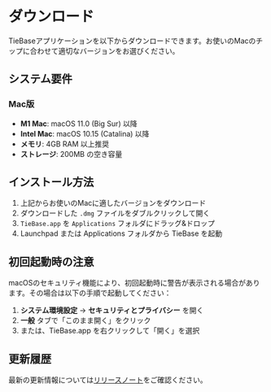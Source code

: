 # ダウンロード

TieBaseアプリケーションを以下からダウンロードできます。お使いのMacのチップに合わせて適切なバージョンをお選びください。

<script setup>
const macDownloads = [
  // {
  //   name: 'TieBase for M1 Mac',
  //   description: 'Apple Silicon（M1、M2、M3）チップ搭載のMac向けの最適化されたバージョンです。',
  //   url: 'https://static.tiebase.info/release/bundle/dmg/TieBase_0.1.0_aarch64.dmg',
  //   filename: 'TieBase_0.1.0_aarch64.dmg',
  //   size: '45.2 MB',
  //   version: 'v0.1.0'
  // },
  {
    name: 'TieBase for Mac',
    description: 'Mac向けのバージョンです。',
    url: 'https://github.com/tiebase/info/releases/download/v0.0.1/TieBase_0.0.1_x64.dmg',
    filename: 'TieBase_0.1.0_x64.dmg',
    size: '48.1 MB',
    version: 'v0.1.0'
  }
]
</script>

<DownloadLinks 
  title="Mac版"
  :downloads="macDownloads"
/>

## システム要件

### Mac版
- **M1 Mac**: macOS 11.0 (Big Sur) 以降
- **Intel Mac**: macOS 10.15 (Catalina) 以降
- **メモリ**: 4GB RAM 以上推奨
- **ストレージ**: 200MB の空き容量

## インストール方法

1. 上記からお使いのMacに適したバージョンをダウンロード
2. ダウンロードした `.dmg` ファイルをダブルクリックして開く
3. `TieBase.app` を `Applications` フォルダにドラッグ&ドロップ
4. Launchpad または Applications フォルダから TieBase を起動

## 初回起動時の注意

macOSのセキュリティ機能により、初回起動時に警告が表示される場合があります。その場合は以下の手順で起動してください：

1. **システム環境設定** → **セキュリティとプライバシー** を開く
2. **一般** タブで「このまま開く」をクリック
3. または、TieBase.app を右クリックして「開く」を選択

<!-- ## サポート

ご質問やお困りのことがございましたら、以下までお気軽にお問い合わせください：

- [GitHub Issues](https://github.com/your-repo/tie/issues)
- [ドキュメント](/ja/docs/) -->

## 更新履歴

最新の更新情報については[リリースノート](/ja/release/)をご確認ください。
